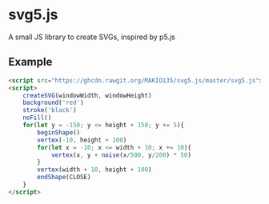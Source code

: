 # svg5.js
A small JS library to create SVGs, inspired by p5.js

## Example
```html
<script src="https://ghcdn.rawgit.org/MAKIO135/svg5.js/master/svg5.js"></script>
<script>
    createSVG(windowWidth, windowHeight)
    background('red')
    stroke('black')
    noFill()
    for(let y = -150; y <= height + 150; y += 5){
        beginShape()
        vertex(-10, height + 100)
        for(let x = -10; x <= width + 10; x += 10){
            vertex(x, y + noise(x/500, y/200) * 50)
        }
        vertex(width + 10, height + 100)
        endShape(CLOSE)
    }
</script>
```

